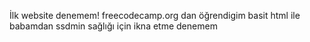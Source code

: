 İlk website denemem!
freecodecamp.org dan öğrendigim basit html ile babamdan ssdmin sağlığı için ikna etme denemem
